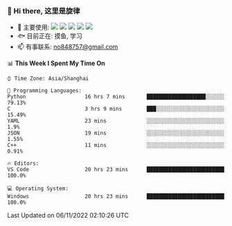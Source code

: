### 👋 Hi there, 这里是旋律
- 🔭 主要使用: 
![](https://img.shields.io/badge/-Python-3e74a2?style=flat-square&logo=Python&logoColor=fff)
![](https://img.shields.io/badge/-Java-007396?mstyle=flat-square&logo=OpenJDK&logoColor=fff)
![](https://img.shields.io/badge/-Node.js-339933?style=flat-square&logo=Node.js&logoColor=fff)
![](https://img.shields.io/badge/-PostgreSQL-4169e1?style=flat-square&logo=PostgreSQL&logoColor=fff)
![](https://img.shields.io/badge/-VSCode-007acc?style=flat-square&logo=Visual-Studio-Code&logoColor=fff)
- 🐟 目前正在: 摸鱼, 学习
- 📫 有事联系: no848757@gmail.com

<!--START_SECTION:waka-->
📊 **This Week I Spent My Time On** 

```text
⌚︎ Time Zone: Asia/Shanghai

💬 Programming Languages: 
Python                   16 hrs 7 mins       ███████████████████░░░░░░   79.13% 
C                        3 hrs 9 mins        ███░░░░░░░░░░░░░░░░░░░░░░   15.49% 
YAML                     23 mins             ░░░░░░░░░░░░░░░░░░░░░░░░░   1.9% 
JSON                     19 mins             ░░░░░░░░░░░░░░░░░░░░░░░░░   1.55% 
C++                      11 mins             ░░░░░░░░░░░░░░░░░░░░░░░░░   0.91%

🔥 Editors: 
VS Code                  20 hrs 23 mins      █████████████████████████   100.0%

💻 Operating System: 
Windows                  20 hrs 23 mins      █████████████████████████   100.0%

```


 Last Updated on 06/11/2022 02:10:26 UTC
<!--END_SECTION:waka-->
